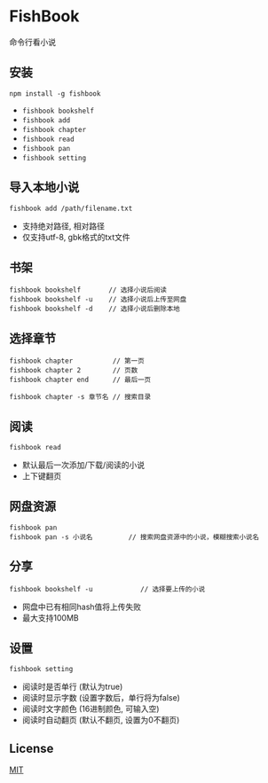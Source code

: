# FishBook

命令行看小说

## 安装
```
npm install -g fishbook
```

- `fishbook bookshelf`
- `fishbook add`
- `fishbook chapter`
- `fishbook read`
- `fishbook pan`
- `fishbook setting`

## 导入本地小说

```
fishbook add /path/filename.txt
```

- 支持绝对路径, 相对路径
- 仅支持utf-8, gbk格式的txt文件


## 书架
```
fishbook bookshelf       // 选择小说后阅读
fishbook bookshelf -u    // 选择小说后上传至网盘
fishbook bookshelf -d    // 选择小说后删除本地
```

## 选择章节
```
fishbook chapter          // 第一页
fishbook chapter 2        // 页数
fishbook chapter end      // 最后一页

fishbook chapter -s 章节名 // 搜索目录
```

## 阅读

```
fishbook read
```

- 默认最后一次添加/下载/阅读的小说
- 上下键翻页

## 网盘资源
```
fishbook pan
fishbook pan -s 小说名         // 搜索网盘资源中的小说，模糊搜索小说名
```

## 分享

```
fishbook bookshelf -u            // 选择要上传的小说
```

- 网盘中已有相同hash值将上传失败
- 最大支持100MB

## 设置

```
fishbook setting
```

- 阅读时是否单行 (默认为true)
- 阅读时显示字数 (设置字数后，单行将为false)
- 阅读时文字颜色 (16进制颜色, 可输入空)
- 阅读时自动翻页 (默认不翻页, 设置为0不翻页)


## License
[MIT](http://www.opensource.org/licenses/MIT)

